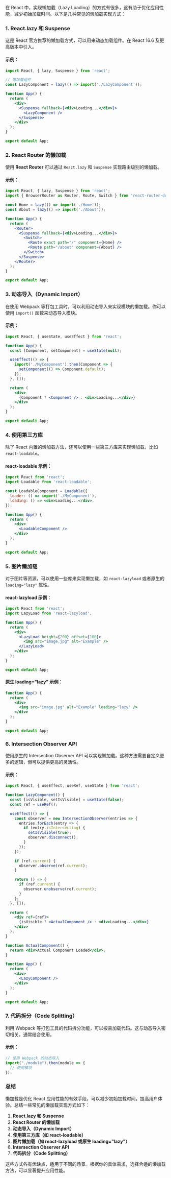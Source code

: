 在 React 中，实现懒加载（Lazy Loading）的方式有很多，这有助于优化应用性能，减少初始加载时间。以下是几种常见的懒加载实现方式：

### 1. React.lazy 和 Suspense

这是 React 官方推荐的懒加载方式，可以用来动态加载组件。在 React 16.6 及更高版本中引入。

#### 示例：

```jsx
import React, { lazy, Suspense } from 'react';

// 懒加载组件
const LazyComponent = lazy(() => import('./LazyComponent'));

function App() {
  return (
    <div>
      <Suspense fallback={<div>Loading...</div>}>
        <LazyComponent />
      </Suspense>
    </div>
  );
}

export default App;
```

### 2. React Router 的懒加载

使用 **React Router** 可以通过 `React.lazy` 和 `Suspense` 实现路由级别的懒加载。

#### 示例：

```jsx
import React, { lazy, Suspense } from 'react';
import { BrowserRouter as Router, Route, Switch } from 'react-router-dom';

const Home = lazy(() => import('./Home'));
const About = lazy(() => import('./About'));

function App() {
  return (
    <Router>
      <Suspense fallback={<div>Loading...</div>}>
        <Switch>
          <Route exact path="/" component={Home} />
          <Route path="/about" component={About} />
        </Switch>
      </Suspense>
    </Router>
  );
}

export default App;
```

### 3. 动态导入（Dynamic Import）

在使用 Webpack 等打包工具时，可以利用动态导入来实现模块的懒加载。你可以使用 `import()` 函数来动态导入模块。

#### 示例：

```jsx
import React, { useState, useEffect } from 'react';

function App() {
  const [Component, setComponent] = useState(null);

  useEffect(() => {
    import('./MyComponent').then(Component => {
      setComponent(() => Component.default);
    });
  }, []);

  return (
    <div>
      {Component ? <Component /> : <div>Loading...</div>}
    </div>
  );
}

export default App;
```

### 4. 使用第三方库

除了 React 内置的懒加载方法，还可以使用一些第三方库来实现懒加载，比如 `react-loadable`。

#### react-loadable 示例：

```jsx
import React from 'react';
import Loadable from 'react-loadable';

const LoadableComponent = Loadable({
  loader: () => import('./MyComponent'),
  loading: () => <div>Loading...</div>,
});

function App() {
  return (
    <div>
      <LoadableComponent />
    </div>
  );
}

export default App;
```

### 5. 图片懒加载

对于图片等资源，可以使用一些库来实现懒加载，如 `react-lazyload` 或者原生的 `loading="lazy"` 属性。

#### react-lazyload 示例：

```jsx
import React from 'react';
import LazyLoad from 'react-lazyload';

function App() {
  return (
    <div>
      <LazyLoad height={200} offset={100}>
        <img src="image.jpg" alt="Example" />
      </LazyLoad>
    </div>
  );
}

export default App;
```

#### 原生 loading="lazy" 示例：

```jsx
function App() {
  return (
    <div>
      <img src="image.jpg" alt="Example" loading="lazy" />
    </div>
  );
}

export default App;
```

### 6. Intersection Observer API

使用原生的 Intersection Observer API 可以实现懒加载。这种方法需要自定义更多的逻辑，但可以提供更高的灵活性。

#### 示例：

```jsx
import React, { useEffect, useRef, useState } from 'react';

function LazyComponent() {
  const [isVisible, setIsVisible] = useState(false);
  const ref = useRef();

  useEffect(() => {
    const observer = new IntersectionObserver(entries => {
      entries.forEach(entry => {
        if (entry.isIntersecting) {
          setIsVisible(true);
          observer.disconnect();
        }
      });
    });

    if (ref.current) {
      observer.observe(ref.current);
    }

    return () => {
      if (ref.current) {
        observer.unobserve(ref.current);
      }
    };
  }, []);

  return (
    <div ref={ref}>
      {isVisible ? <ActualComponent /> : <div>Loading...</div>}
    </div>
  );
}

function ActualComponent() {
  return <div>Actual Component Loaded</div>;
}

function App() {
  return (
    <div>
      <LazyComponent />
    </div>
  );
}

export default App;
```

### 7. 代码拆分（Code Splitting）

利用 Webpack 等打包工具的代码拆分功能，可以按需加载代码。这与动态导入密切相关，通常结合使用。

#### 示例：

```jsx
// 使用 Webpack 的动态导入
import("./module").then(module => {
  // 使用模块
});
```

### 总结

懒加载是优化 React 应用性能的有效手段，可以减少初始加载时间，提高用户体验。总结一些常见的懒加载实现方式如下：

1. **React.lazy 和 Suspense**
2. **React Router 的懒加载**
3. **动态导入（Dynamic Import）**
4. **使用第三方库（如 react-loadable）**
5. **图片懒加载（如 react-lazyload 或原生 loading="lazy"）**
6. **Intersection Observer API**
7. **代码拆分（Code Splitting）**

这些方式各有优缺点，适用于不同的场景。根据你的具体需求，选择合适的懒加载方法，可以显著提升应用性能。